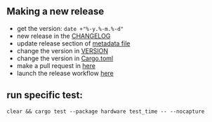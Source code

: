 ## Making a new release

- get the version: `date +"%-y.%-m.%-d"`
- new release in the [CHANGELOG](./CHANGELOG.md)
- update release section of [metadata file](./res/linux/metainfo.xml)
- change the version in [VERSION](./VERSION)
- change the version in [Cargo.toml](./Cargo.toml)
- make a pull request in [here](https://github.com/flathub/io.github.wiiznokes.fan-control)
- launch the release workflow [here](https://github.com/wiiznokes/fan-control/actions/workflows/release.yml)

## run specific test:

```
clear && cargo test --package hardware test_time -- --nocapture
```
